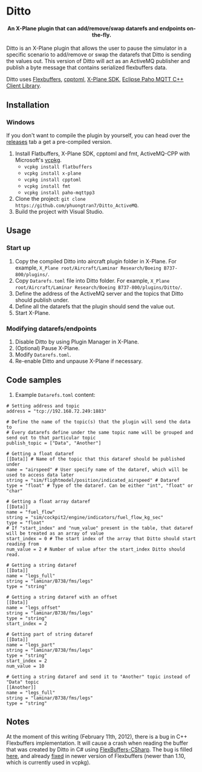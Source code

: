 # Ditto
<h4 align="center">An X-Plane plugin that can add/remove/swap datarefs and endpoints on-the-fly.</h4>

Ditto is an X-Plane plugin that allows the user to pause the simulator in a specific scenario to add/remove or swap the datarefs that Ditto is sending the values out. This version of Ditto will act as an ActiveMQ publisher and publish a byte message that contains serialized flexbuffers data.

Ditto uses [Flexbuffers](https://google.github.io/flatbuffers/flexbuffers.html), [cpptoml](https://github.com/skystrife/cpptoml), [X-Plane SDK](https://developer.x-plane.com/sdk/), [Eclipse Paho MQTT C++ Client Library](https://github.com/eclipse/paho.mqtt.cpp).

## Installation
### Windows
If you don't want to compile the plugin by yourself, you can head over the [releases](https://github.com/phuongtran7/Ditto_ActiveMQ/releases) tab a get a pre-compiled version.

1. Install Flatbuffers, X-Plane SDK, cpptoml and fmt, ActiveMQ-CPP with Microsoft's [vcpkg](https://github.com/Microsoft/vcpkg).
    * `vcpkg install flatbuffers`
    * `vcpkg install x-plane`
    * `vcpkg install cpptoml`
    * `vcpkg install fmt`
    * `vcpkg install paho-mqttpp3`
2. Clone the project: `git clone https://github.com/phuongtran7/Ditto_ActiveMQ`.
3. Build the project with Visual Studio.

## Usage
### Start up
1. Copy the compiled Ditto into aircraft plugin folder in X-Plane. For example, `X_Plane root/Aircraft/Laminar Research/Boeing B737-800/plugins/`.
2. Copy `Datarefs.toml` file into Ditto folder. For example, `X_Plane root/Aircraft/Laminar Research/Boeing B737-800/plugins/Ditto/`. 
3. Define the address of the ActiveMQ server and the topics that Ditto should publish under.
4. Define all the datarefs that the plugin should send the value out.
5. Start X-Plane.

### Modifying datarefs/endpoints
1. Disable Ditto by using Plugin Manager in X-Plane.
2. (Optional) Pause X-Plane.
3. Modify `Datarefs.toml`.
4. Re-enable Ditto and unpause X-Plane if necessary.

## Code samples
1. Example `Datarefs.toml` content:
```
# Setting address and topic
address = "tcp://192.168.72.249:1883"

# Define the name of the topic(s) that the plugin will send the data to
# Every datarefs define under the same topic name will be grouped and send out to that particular topic
publish_topic = ["Data", "Another"]

# Getting a float dataref
[[Data]] # Name of the topic that this dataref should be published under
name = "airspeed" # User specify name of the dataref, which will be used to access data later
string = "sim/flightmodel/position/indicated_airspeed" # Dataref
type = "float" # Type of the dataref. Can be either "int", "float" or "char"

# Getting a float array dataref
[[Data]]
name = "fuel_flow"
string = "sim/cockpit2/engine/indicators/fuel_flow_kg_sec"
type = "float"
# If "start_index" and "num_value" present in the table, that dataref will be treated as an array of value
start_index = 0 # The start index of the array that Ditto should start reading from
num_value = 2 # Number of value after the start_index Ditto should read.

# Getting a string dataref
[[Data]]
name = "legs_full"
string = "laminar/B738/fms/legs"
type = "string"

# Getting a string dataref with an offset
[[Data]]
name = "legs_offset"
string = "laminar/B738/fms/legs"
type = "string"
start_index = 2

# Getting part of string dataref
[[Data]]
name = "legs_part"
string = "laminar/B738/fms/legs"
type = "string"
start_index = 2
num_value = 10

# Getting a string dataref and send it to "Another" topic instead of "Data" topic
[[Another]]
name = "legs_full"
string = "laminar/B738/fms/legs"
type = "string"
```

## Notes
At the moment of this writing (February 11th, 2012), there is a bug in C++ Flexbuffers implementation. It will cause a crash when reading the buffer that was created by Ditto in C# using [FlexBuffers-CSharp](https://github.com/mzaks/FlexBuffers-CSharp). The bug is filled [here](https://github.com/mzaks/FlexBuffers-CSharp/issues/1), and already [fixed](https://github.com/google/flatbuffers/issues/5760) in newer version of Flexbuffers (newer than 1.10, which is currently used in vcpkg).
